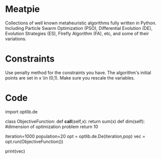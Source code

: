 # Meatpie
Collections of well known metaheuristic algorithms fully written in Python. Including Particle Swarm Optimization (PSO), Differential Evolution (DE), Evolution Strategies (ES), FIrefly Algorithm (FA), etc, and some of their variations.

# Constraints
Use penalty method for the constraints you have.
The algorithm's initial points are set in x \in (0,1).
Make sure you rescale the variables.

# Code
import optlib.de

class ObjectiveFunction:
    def __call__(self,x):
        return sum(x)
    def dim(self):
        #dimension of optimization problem
        return 10

iteration=1000
population=20
opt = optlib.de.De(iteration,pop)
vec = opt.run(ObjectiveFunction())

print(vec)
